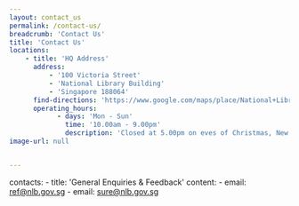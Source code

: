 ```yaml
---
layout: contact_us
permalink: /contact-us/
breadcrumb: 'Contact Us'
title: 'Contact Us'
locations:
    - title: 'HQ Address'
      address:
          - '100 Victoria Street'
          - 'National Library Building'
          - 'Singapore 188064'
      find-directions: 'https://www.google.com/maps/place/National+Library/@1.2975884,103.8521194,17z/data=!3m1!4b1!4m5!3m4!1s0x31da19a524aca129:0xf23dddaa8432afc5!8m2!3d1.2975884!4d103.8543081'
      operating_hours:
            - days: 'Mon - Sun'
              time: '10.00am - 9.00pm'
              description: 'Closed at 5.00pm on eves of Christmas, New Year and Chinese New Year.<br>Closed on Public Holidays.'
image-url: null


---
```


contacts:
    - title: 'General Enquiries & Feedback'
      content:
            - email: [ref@nlb.gov.sg](mailto:ref@nlb.gov.sg)
            - email: [sure@nlb.gov.sg](mailto:sure@nlb.gov.sg)